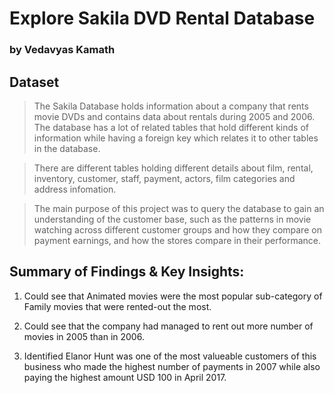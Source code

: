 # Explore Sakila DVD Rental Database
### by Vedavyas Kamath


## Dataset

> The Sakila Database holds information about a company that rents movie DVDs and contains data about rentals during 2005 and 2006. The database has a lot of related tables that hold different kinds of information while having a foreign key which relates it to other tables in the database.

> There are different tables holding different details about film, rental, inventory, customer, staff, payment, actors, film categories and address infomation.

> The main purpose of this project was to query the database to gain an understanding of the customer base, such as the patterns in movie watching across different customer groups and how they compare on payment earnings, and how the stores compare in their performance.



## Summary of Findings & Key Insights:

1. Could see that Animated movies were the most popular sub-category of Family movies that were rented-out the most.

2. Could see that the company had managed to rent out more number of movies in 2005 than in 2006.

3. Identified Elanor Hunt was one of the most valueable customers of this business who made the highest number of payments in 2007 while also paying the highest amount USD 100 in April 2017.
